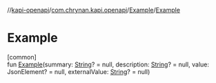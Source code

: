 //[kapi-openapi](../../../index.md)/[com.chrynan.kapi.openapi](../index.md)/[Example](index.md)/[Example](-example.md)

# Example

[common]\
fun [Example](-example.md)(summary: [String](https://kotlinlang.org/api/latest/jvm/stdlib/kotlin/-string/index.html)? = null, description: [String](https://kotlinlang.org/api/latest/jvm/stdlib/kotlin/-string/index.html)? = null, value: JsonElement? = null, externalValue: [String](https://kotlinlang.org/api/latest/jvm/stdlib/kotlin/-string/index.html)? = null)
